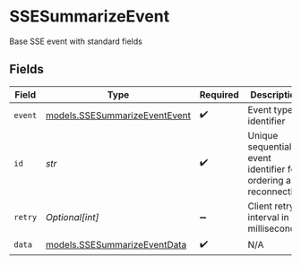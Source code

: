 # SSESummarizeEvent

Base SSE event with standard fields


## Fields

| Field                                                                | Type                                                                 | Required                                                             | Description                                                          | Example                                                              |
| -------------------------------------------------------------------- | -------------------------------------------------------------------- | -------------------------------------------------------------------- | -------------------------------------------------------------------- | -------------------------------------------------------------------- |
| `event`                                                              | [models.SSESummarizeEventEvent](../models/ssesummarizeeventevent.md) | :heavy_check_mark:                                                   | Event type identifier                                                |                                                                      |
| `id`                                                                 | *str*                                                                | :heavy_check_mark:                                                   | Unique sequential event identifier for ordering and reconnection     | 1234567890                                                           |
| `retry`                                                              | *Optional[int]*                                                      | :heavy_minus_sign:                                                   | Client retry interval in milliseconds                                | 30000                                                                |
| `data`                                                               | [models.SSESummarizeEventData](../models/ssesummarizeeventdata.md)   | :heavy_check_mark:                                                   | N/A                                                                  |                                                                      |